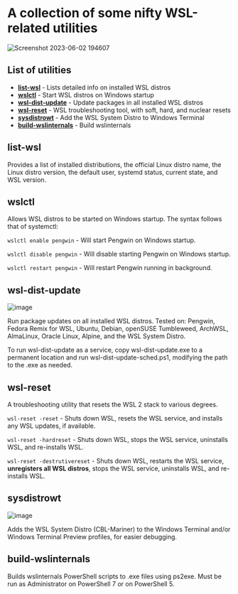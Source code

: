 # A collection of some nifty WSL-related utilities

![Screenshot 2023-06-02 194607](https://github.com/sirredbeard/wslinternals/assets/33820650/419c5854-bb69-4d95-8f1f-6e8f0b8ac6b0)

## List of utilities

* **[list-wsl](https://github.com/sirredbeard/wslinternals#list-wsl)** - Lists detailed info on installed WSL distros
* **[wslctl](https://github.com/sirredbeard/wslinternals#wslctl)** - Start WSL distros on Windows startup
* **[wsl-dist-update](https://github.com/sirredbeard/wslinternals#wsl-dist-update)** - Update packages in all installed WSL distros
* **[wsl-reset](https://github.com/sirredbeard/wslinternals#wsl-reset)** - WSL troubleshooting tool, with soft, hard, and nuclear resets
* **[sysdistrowt](https://github.com/sirredbeard/wslinternals#sysdistrowt)** - Add the WSL System Distro to Windows Terminal
* **[build-wslinternals](https://github.com/sirredbeard/wslinternals#build-wslinternals)** - Build wslinternals

## list-wsl

Provides a list of installed distributions, the official Linux distro name, the Linux distro version, the default user, systemd status, current state, and WSL version.

## wslctl

Allows WSL distros to be started on Windows startup. The syntax follows that of systemctl:

`wslctl enable pengwin` - Will start Pengwin on Windows startup.

`wslctl disable pengwin` - Will disable starting Pengwin on Windows startup.

`wslctl restart pengwin` - Will restart Pengwin running in background.

## wsl-dist-update

![image](https://github.com/sirredbeard/wslinternals/assets/33820650/e1b49c52-c87e-448d-9884-f296165060d6)

Run package updates on all installed WSL distros. Tested on: Pengwin, Fedora Remix for WSL, Ubuntu, Debian, openSUSE Tumbleweed, ArchWSL, AlmaLinux, Oracle Linux, Alpine, and the WSL System Distro.

To run wsl-dist-update as a service, copy wsl-dist-update.exe to a permanent location and run wsl-dist-update-sched.ps1, modifying the path to the .exe as needed.

## wsl-reset

A troubleshooting utility that resets the WSL 2 stack to various degrees.

`wsl-reset -reset` - Shuts down WSL, resets the WSL service, and installs any WSL updates, if available.

`wsl-reset -hardreset` - Shuts down WSL, stops the WSL service, uninstalls WSL, and re-installs WSL.

`wsl-reset -destrutivereset` - Shuts down WSL, restarts the WSL service, **unregisters all WSL distros**, stops the WSL service, uninstalls WSL, and re-installs WSL.

## sysdistrowt

![image](https://github.com/sirredbeard/wslinternals/assets/33820650/ea645f9e-af55-47f2-8ccf-5a14aa5e7d3b)

Adds the WSL System Distro (CBL-Mariner) to the Windows Terminal and/or Windows Terminal Preview profiles, for easier debugging.

## build-wslinternals

Builds wslinternals PowerShell scripts to .exe files using ps2exe. Must be run as Administrator on PowerShell 7 or on PowerShell 5. 

